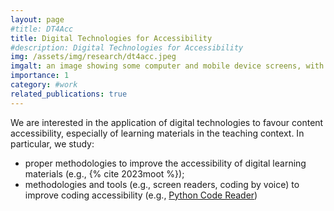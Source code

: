 ```yaml
---
layout: page
#title: DT4Acc
title: Digital Technologies for Accessibility
#description: Digital Technologies for Accessibility
img: /assets/img/research/dt4acc.jpeg
imgalt: an image showing some computer and mobile device screens, with data and text
importance: 1
category: #work
related_publications: true
---
```



We are interested in the application of digital technologies to favour content accessibility, especially of learning materials in the teaching context. In particular, we study:

* proper methodologies to improve the accessibility of digital learning materials (e.g., {% cite 2023moot %});
* methodologies and tools (e.g., screen readers, coding by voice) to improve coding accessibility (e.g., [Python Code Reader](https://github.com/mattia2602/python-code-reader/blob/main/README-EN.md))

